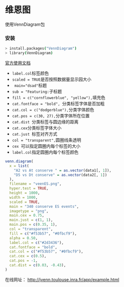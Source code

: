 # 维恩图



使用VennDiagram包

### 安装

```bash
> install.packages("VennDiagram")
> library(VennDiagram)
```

[官方使用文档](https://cran.r-project.org/web/packages/VennDiagram/VennDiagram.pdf)



+ `label.col`标签颜色
+ `scaled = TRUE`是否按照数据量显示园大小
+ ` main="dsad"`标题
+ `sub = "Featuring:`子标题
+ `fill = c("cornflowerblue", "yellow"),`填充色
+ ` cat.fontface = "bold",  `分类标签字体是否加粗
+ ` cat.col = c("dodgerblue"), `分类字体颜色
+ `cat.pos = c(30, 27),`分类字体所在位置
+ ` cat.dist  `分类标签与圆边缘的距离
+ ` cat.cex `分类标签字体大小
+ ` cat.just  `标签对齐方式
+ `col = "transparent",`圆圈线条透明
+ ` cex  `可以指定圆圈内每个标签的大小
+ `label.col`指定圆圈内每个标签颜色



```R
venn.diagram(
  x = list(
    "A2 vs At conserve " = as.vector(data1[, 1]),
    "D5 vs Dt conserve" = as.vector(data2[, 1])
  ),
  filename = "veenES.png",
  hyper.test = TRUE,
  height = 1000,
  width = 1000,
  scaled = TRUE,
  main = "340 conserve ES events",
  imagetype = "png",
  main.cex = 0.75,
  main.just = c(1, 1),
  main.pos = c(0.35, 1),
  col = "transparent",
  fill = c("#f53b57", "#0fbcf9"),
  alpha = 0.50,
  label.col = c("#2d3436"),
  cat.fontface = "bold",
  cat.col = c("#f53b57", "#0fbcf9"),
  cat.cex = c(0.5),
  cat.pos = -1,
  cat.dist = c(0.03, -0.43),
)
```

在线网址：  http://jvenn.toulouse.inra.fr/app/example.html